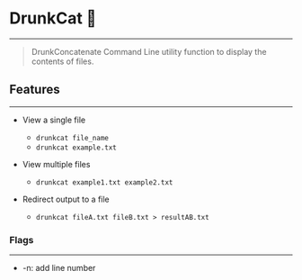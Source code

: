 # DrunkCat 🐒

---

> DrunkConcatenate Command Line utility function to display the contents of files.

## Features

---

- View a single file

  - `drunkcat file_name`
  - `drunkcat example.txt`

- View multiple files

  - `drunkcat example1.txt example2.txt`

- Redirect output to a file
  - `drunkcat fileA.txt fileB.txt > resultAB.txt`

### Flags

---

- -n: add line number
